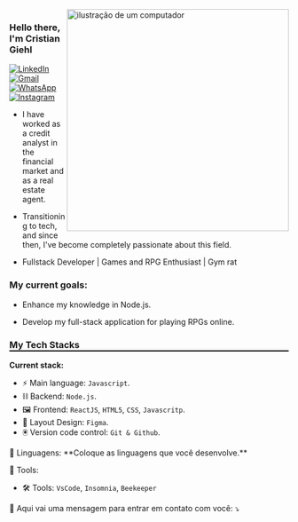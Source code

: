 <img src="https://raw.githubusercontent.com/MicaelliMedeiros/micaellimedeiros/master/image/computer-illustration.png" alt="ilustração de um computador" min-width="400px" max-width="400px" width="400px" align="right">

<h3>Hello there, I'm Cristian Giehl</h3>

<div>
  <a href="https://www.linkedin.com/in/cristian-giehl-5b3539b4/" title="LinkedIn" target="_blank">
    <img src="https://img.shields.io/badge/-Linkedin-0e76a8?style=flat-square&logo=Linkedin&logoColor=white&link=https://www.linkedin.com/in/cristian-giehl-5b3539b4/" alt="LinkedIn" />
  </a>  
  
  <a href="mailto:cristiangiehl@gmail.com" title="Gmail">
    <img src="https://img.shields.io/badge/-Gmail-FF0000?style=flat-square&labelColor=FF0000&logo=gmail&logoColor=white&link=mailto:cristiangiehl@gmail.com" alt="Gmail"/>
  </a>
  
  <a href="https://wa.me/5547991115903" title="WhatsApp" target="_blank">
    <img src="https://img.shields.io/badge/-WhatsApp-25d366?style=flat-square&labelColor=25d366&logo=whatsapp&logoColor=white&link=https://wa.me/5547991115903" alt="WhatsApp" />
  </a>
  
  <a href="https://www.instagram.com/cristian.giehl/" title="Instagram" target="_blank">
    <img src="https://img.shields.io/badge/-Instagram-DF0174?style=flat-square&labelColor=DF0174&logo=instagram&logoColor=white&link=https://www.instagram.com/cristian.giehl/" alt="Instagram" />
  </a>
</div>

<ul>
  <li>
    <p align="left"> 
      I have worked as a credit analyst in the financial market and as a real estate agent.
    </p>
  </li>
  <li>
    <p align="left"> 
      Transitioning to tech, and since then, I've become completely passionate about this field.
    </p>
  </li>
    <li>
    <p align="left"> 
      Fullstack Developer | Games and RPG Enthusiast | Gym rat
    </p>
  </li>  
</ul>

<h3>My current goals:</h3>

<ul>
  <li>
    <p>
      Enhance my knowledge in Node.js.
    </p>
  </li>
  <li>
    <p>
      Develop my full-stack application for playing RPGs online.
    </p>
</li>

</ul>

<h3 style="border-bottom: 2px solid #000;">My Tech Stacks</h3>

  <strong>Current stack:</strong>
- ⚡ Main language: `Javascript`.
- ⛓️ Backend: `Node.js`.
- 🖼️ Frontend: `ReactJS`, `HTML5`, `CSS`, `Javascritp`.
- 🎨 Layout Design: `Figma`.
- 🖲️ Version code control: `Git & Github`.


<p align="left">
  🦄 Linguagens: **Coloque as linguagens que você desenvolve.**
</p>

<p align="left">
  💼 Tools:
</p>

- 🛠️ Tools: `VsCode`, `Insomnia`, `Beekeeper`

<p align="left">
  💌 Aqui vai uma mensagem para entrar em contato com você: ⤵️
</p>

<p align="left">

</p>
